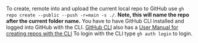 To create, remote into and upload the current local repo to GitHub use `gh repo create --public --push -r=main -s ./`. **Note, this will name the repo after the current folder name.**
You have to have GitHub CLI installed and logged into GitHub with the CLI. [GitHub CLI](https://cli.github.com/) also has a [User Manual for creating repos with the CLI](https://cli.github.com/manual/gh_repo_create)
To login with the CLI type `gh auth login` to login.
